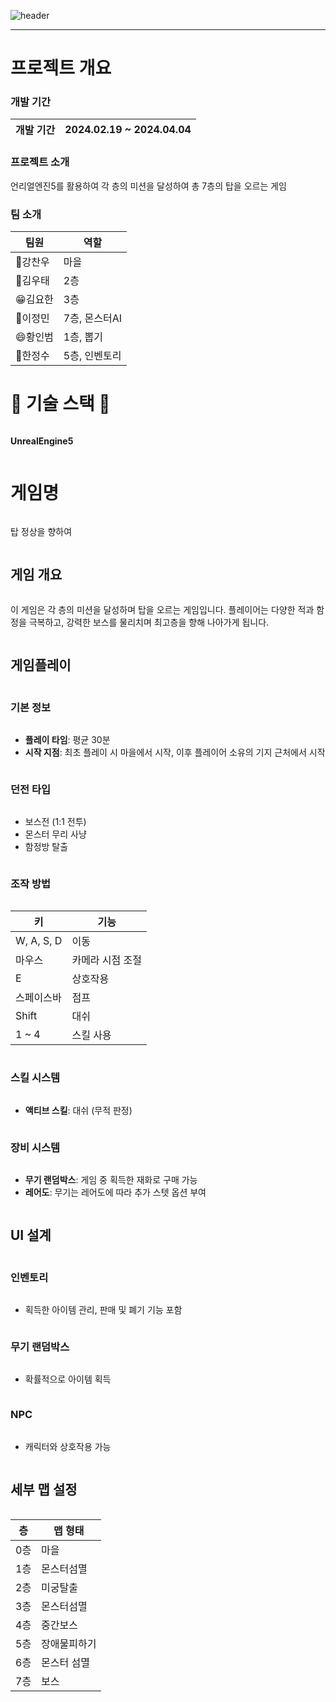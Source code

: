 
![header](https://capsule-render.vercel.app/api?type=waving&color=gradient&height=180&section=header&text=%E2%98%95%EF%B8%8F재미원툴&fontSize=32&animation=fadeIn&fontAlignY=36&fontColor=ffffff)

<hr>

# 프로젝트 개요
### 개발 기간
|개발 기간|2024.02.19 ~ 2024.04.04|
|---|---|

### 프로젝트 소개
언리얼엔진5를 활용하여 각 층의 미션을 달성하여 총 7층의 탑을 오르는 게임

### 팀 소개

|팀원|역할|
|---|---|
|👼강찬우|마을|
|👶김우태|2층|
|😁김요한|3층|
|👩이정민|7층, 몬스터AI|
|😄황인범|1층, 뽑기|
|👦한정수|5층, 인벤토리 |



# 🔨 기술 스택 🔨
<div style="display:flex; flex-direction:column; align-items:flex-start;">
    <!-- Backend -->
    <p><strong>UnrealEngine5</strong></p>

# 게임명
탑 정상을 향하여

## 게임 개요

이 게임은 각 층의 미션을 달성하며 탑을 오르는 게임입니다. 플레이어는 다양한 적과 함정을 극복하고, 강력한 보스를 물리치며 최고층을 향해 나아가게 됩니다.

## 게임플레이

### 기본 정보

- **플레이 타임**: 평균 30분
- **시작 지점**: 최초 플레이 시 마을에서 시작, 이후 플레이어 소유의 기지 근처에서 시작

### 던전 타입

- 보스전 (1:1 전투)
- 몬스터 무리 사냥
- 함정방 탈출


### 조작 방법

| 키       | 기능                  |
| -------- | --------------------- |
| W, A, S, D | 이동                |
| 마우스    | 카메라 시점 조절       |
| E        | 상호작용              |
| 스페이스바 | 점프                 |
| Shift    | 대쉬                |
| 1 ~ 4    | 스킬 사용              |

### 스킬 시스템

- **액티브 스킬**: 대쉬 (무적 판정)

### 장비 시스템

- **무기 랜덤박스**: 게임 중 획득한 재화로 구매 가능
- **레어도**: 무기는 레어도에 따라 추가 스텟 옵션 부여

## UI 설계

### 인벤토리 

- 획득한 아이템 관리, 판매 및 폐기 기능 포함

### 무기 랜덤박스
- 확률적으로 아이템 획득

### NPC
- 캐릭터와 상호작용 가능

## 세부 맵 설정

|층|맵 형태|
|---|---|
|0층|마을|
|1층|몬스터섬멸|
|2층|미궁탈출|
|3층|몬스터섬멸|
|4층|중간보스|
|5층|장애물피하기|
|6층|몬스터 섬멸|
|7층|보스|

